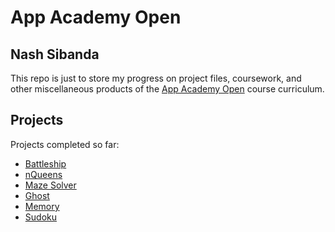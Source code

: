 # App Academy Open
## Nash Sibanda

This repo is just to store my progress on project files, coursework, and other miscellaneous products of the [App Academy Open](https://open.appacademy.io/learn/) course curriculum.

## Projects

Projects completed so far:

- [Battleship](https://github.com/nashx90/app_academy_open/tree/master/Software%20Engineering%20Foundations/Object%20Oriented%20Programming/battleship_project)
- [nQueens](https://github.com/nashx90/app_academy_open/tree/master/Ruby/Enumerables%20And%20Debugging/n_queens)
- [Maze Solver](https://github.com/nashx90/app_academy_open/tree/master/Ruby/Enumerables%20And%20Debugging/maze_solver)
- [Ghost](https://github.com/nashx90/app_academy_open/tree/master/Ruby/Enumerables%20And%20Debugging/ghost)
- [Memory](https://github.com/nashx90/app_academy_open/tree/master/Ruby/Reference/Memory%20Puzzle)
- [Sudoku](https://github.com/nashx90/app_academy_open/tree/master/Ruby/Reference/Sudoku)

